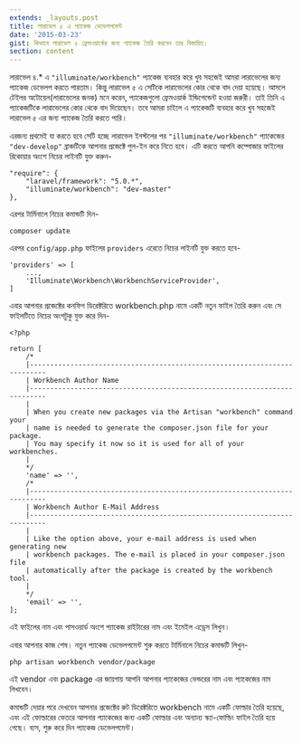 ```yaml
---
extends: _layouts.post
title: লারাভেল ৫ এ প্যাকেজ ডেভেলপমেন্ট
date: '2015-03-23'
gist: কিভাবে লারাভেল ৫ ফ্রেমওয়ার্কের জন্য প্যাকেজ তৈরি করবেন তার বিস্তারিত।
section: content
---
```


লারাভেল ৪.* এ `"illuminate/workbench"` প্যাকেজ ব্যবহার করে খুব সহজেই আমরা লারাভেলের জন্য প্যাকেজ ডেভেলপ করতে পারতাম। কিন্তু লারাভেল ৫ এ সেটিকে লারাভেলের কোর থেকে বাদ দেয়া হয়েছে। আসলে টেইলর অটোয়েল(লারাভেলের জনক) মনে করেন, প্যাকেজগুলো ফ্রেমওয়ার্ক ইন্ডিপেন্ডেন্ট হওয়া জরুরী। তাই তিনি এ প্যাকেজটিকে লারাভেলের কোর থেকে বাদ দিয়েছেন। তবে আমরা চাইলে এ প্যাকেজটি ব্যবহার করে খুব সহজেই লারাভেল ৫ এর জন্য প্যাকেজ তৈরি করতে পারি।

এরজন্য প্রথমেই যা করতে হবে সেটি হচ্ছে লারাভেল ইনস্টলের পর `"illuminate/workbench"` প্যাকেজের `"dev-develop"` ব্রাঞ্চটিকে আপনার প্রজেক্টে পুল-ইন করে নিতে হবে। এটি করতে আপনি কম্পোজার ফাইলের রিকোয়ার অংশে নিচের লাইনটি যুক্ত করুন-

```
"require": {
    "laravel/framework": "5.0.*",
    "illuminate/workbench": "dev-master"
},
```

এরপর টার্মিনালে নিচের কমান্ডটি দিন-

```
composer update
```

এরপর `config/app.php` ফাইলের `providers` এরেতে নিচের লাইনটি যুক্ত করতে হবে-

```
'providers' => [
    ...,
    'Illuminate\Workbench\WorkbenchServiceProvider',
]
```

এবার আপনার প্রজেক্টের কনফিগ ডিরেক্টরিতে workbench.php নামে একটি নতুন ফাইল তৈরি করুন এবং সে ফাইলটিতে নিচের অংশটুকু যুক্ত করে দিন-

```
<?php

return [
    /*
    |--------------------------------------------------------------------------
    | Workbench Author Name
    |--------------------------------------------------------------------------
    |
    | When you create new packages via the Artisan "workbench" command your
    | name is needed to generate the composer.json file for your package.
    | You may specify it now so it is used for all of your workbenches.
    |
    */
    'name' => '',
    /*
    |--------------------------------------------------------------------------
    | Workbench Author E-Mail Address
    |--------------------------------------------------------------------------
    |
    | Like the option above, your e-mail address is used when generating new
    | workbench packages. The e-mail is placed in your composer.json file
    | automatically after the package is created by the workbench tool.
    |
    */
    'email' => '',
];
```

এই ফাইলের নাম এবং পাসওয়ার্ড অংশে প্যাকেজ রাইটারের নাম এবং ইমেইল এড্রেস লিখুন।

এবার আপনার কাজ শেষ। নতুন প্যাকেজ ডেভেলপমেন্ট শুরু করতে টার্মিনালে নিচের কমান্ডটি লিখুন-

```
php artisan workbench vendor/package
```

এই vendor এবং package এর জায়গায় আপনি আপনার প্যাকেজের ভেন্ডরের নাম এবং প্যাকেজের নাম লিখবেন।

কমান্ডটি দেয়ার পরে দেখবেন আপনার প্রজেক্টের রুট ডিরেক্টরিতে workbench নামে একটি ফোল্ডার তৈরি হয়েছে, এবং এই ফোল্ডারের ভেতরে আপনার প্যাকেজের জন্য একটি ফোল্ডার এবং অন্যান্য স্ক্যা-ফোল্ডিং ফাইল তৈরি হয়ে গেছে। ব্যস, শুরু করে দিন প্যাকেজ ডেভেলপমেন্ট।
